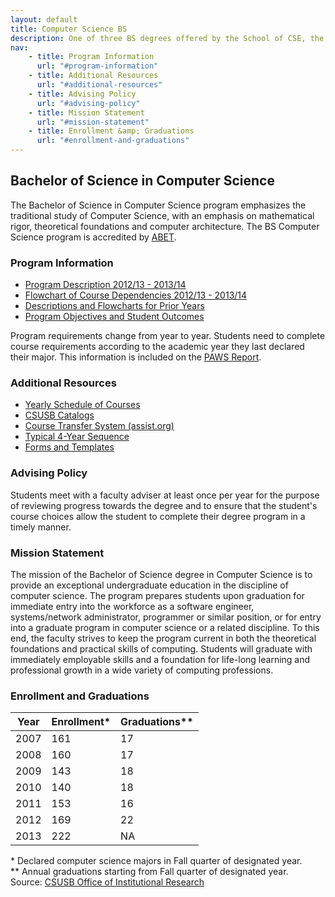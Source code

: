 ```yaml
---
layout: default
title: Computer Science BS
description: One of three BS degrees offered by the School of CSE, the BS in Computer Science is a 4-year degree with a combined focus on programming and theory.
nav:
    - title: Program Information
      url: "#program-information"
    - title: Additional Resources
      url: "#additional-resources"
    - title: Advising Policy
      url: "#advising-policy"
    - title: Mission Statement
      url: "#mission-statement"
    - title: Enrollment &amp; Graduations
      url: "#enrollment-and-graduations"
---
```


## Bachelor of Science in <strong>Computer Science</strong>

The Bachelor of Science in Computer Science program emphasizes the traditional study of Computer Science, with an emphasis on mathematical rigor, theoretical foundations and computer architecture. The BS Computer Science program is accredited by [ABET][abet].

### Program Information

- [Program Description 2012/13 - 2013/14][description]
- [Flowchart of Course Dependencies 2012/13 - 2013/14][flowchart]
- [Descriptions and Flowcharts for Prior Years][archive]
- [Program Objectives and Student Outcomes][outcomes]

Program requirements change from year to year. Students need to complete course requirements according to the academic year they last declared their major. This information is included on the [PAWS Report][paws].

### Additional Resources

- [Yearly Schedule of Courses][yearly-schedule]
- [CSUSB Catalogs][catalog]
- [Course Transfer System (assist.org)][assist]
- [Typical 4-Year Sequence][roadmap]
- [Forms and Templates][forms]

### Advising Policy

Students meet with a faculty adviser at least once per year for the purpose of reviewing progress towards the degree and to ensure that the student's course choices allow the student to complete their degree program in a timely manner.

### Mission Statement

The mission of the Bachelor of Science degree in Computer Science is to provide an exceptional undergraduate education in the discipline of computer science. The program prepares students upon graduation for immediate entry into the workforce as a software engineer, systems/network administrator, programmer or similar position, or for entry into a graduate program in computer science or a related discipline. To this end, the faculty strives to keep the program current in both the theoretical foundations and practical skills of computing. Students will graduate with immediately employable skills and a foundation for life-long learning and professional growth in a wide variety of computing professions.

### Enrollment and Graduations

<table>
  <thead>
    <tr><th>Year</th><th>Enrollment*</th><th>Graduations**</th></tr>
  </thead>
  <tbody>
    <tr><td>2007</td><td>161</td><td>17</td></tr>
    <tr><td>2008</td><td>160</td><td>17</td></tr>
    <tr><td>2009</td><td>143</td><td>18</td></tr>
    <tr><td>2010</td><td>140</td><td>18</td></tr>
    <tr><td>2011</td><td>153</td><td>16</td></tr>
    <tr><td>2012</td><td>169</td><td>22</td></tr>
    <tr><td>2013</td><td>222</td><td>NA</td></tr>
  </tbody>
</table>
<caption>
  * Declared computer science majors in Fall quarter of designated year. <br>
  ** Annual graduations starting from Fall quarter of designated year. <br>
  Source: <a href="http://ir.csusb.edu/">CSUSB Office of Institutional Research</a>
</caption>

[abet]: http://abet.org/
[paws]: http://cms.csusb.edu/ehelp/sa/Paws.jsp

[description]: cs_description_2012_2014.pdf
[flowchart]: cs_flowchart_2012_2014.pdf
[archive]: ../computer-science-archive/
[outcomes]: computer-science-objectives-and-outcomes.pdf

[yearly-schedule]: ../Yearly_schedule_of_courses.pdf
[catalog]: http://catalog.csusb.edu/
[assist]: http://www.assist.org/
[roadmap]: Roadmap_bs_4_years.pdf
[forms]: /cse

